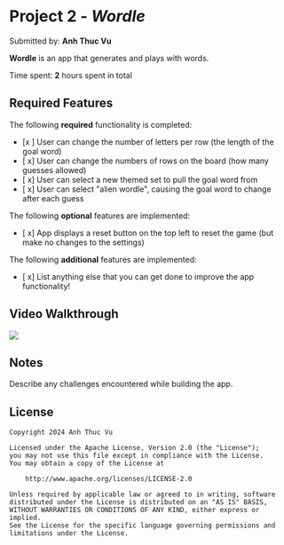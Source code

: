 # Project 2 - *Wordle*

Submitted by: **Anh Thuc Vu**

**Wordle** is an app that generates and plays with words. 

Time spent: **2** hours spent in total

## Required Features

The following **required** functionality is completed:

- [x ] User can change the number of letters per row (the length of the goal word)
- [ x] User can change the numbers of rows on the board (how many guesses allowed)
- [ x] User can select a new themed set to pull the goal word from
- [ x] User can select "alien wordle", causing the goal word to change after each guess


The following **optional** features are implemented:

- [ x] App displays a reset button on the top left to reset the game (but make no changes to the settings)

The following **additional** features are implemented:

- [ x] List anything else that you can get done to improve the app functionality!

## Video Walkthrough

<div>
    <a href="https://www.loom.com/share/bb9b0781b86544989e437f4c030dc9dc">
     </a>
    <a href="https://www.loom.com/share/bb9b0781b86544989e437f4c030dc9dc">
      <img style="max-width:300px;" src="https://cdn.loom.com/sessions/thumbnails/bb9b0781b86544989e437f4c030dc9dc-with-play.gif">
    </a>
  </div>

## Notes

Describe any challenges encountered while building the app.

## License

    Copyright 2024 Anh Thuc Vu

    Licensed under the Apache License, Version 2.0 (the "License");
    you may not use this file except in compliance with the License.
    You may obtain a copy of the License at

        http://www.apache.org/licenses/LICENSE-2.0

    Unless required by applicable law or agreed to in writing, software
    distributed under the License is distributed on an "AS IS" BASIS,
    WITHOUT WARRANTIES OR CONDITIONS OF ANY KIND, either express or implied.
    See the License for the specific language governing permissions and
    limitations under the License.

